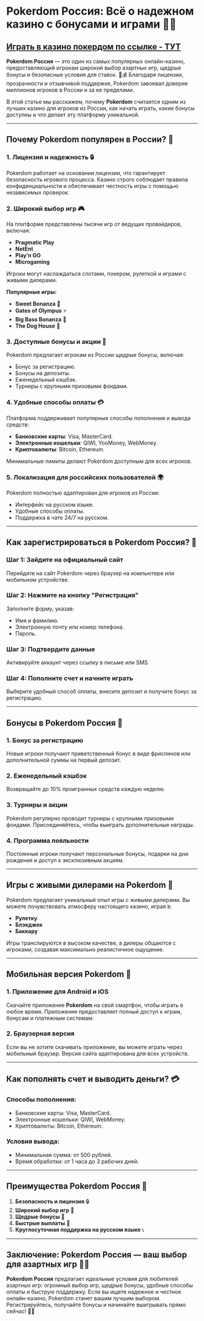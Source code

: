 # Pokerdom Россия: Всё о надежном казино с бонусами и играми 🎰💸

## [**Играть в казино покердом по ссылке - ТУТ**](https://brandplay.link/FwVc4f)

**Pokerdom Россия** — это один из самых популярных онлайн-казино, предоставляющий игрокам широкий выбор азартных игр, щедрые бонусы и безопасные условия для ставок. 🌟💰 Благодаря лицензии, прозрачности и отзывчивой поддержке, Pokerdom завоевал доверие миллионов игроков в России и за ее пределами.

В этой статье мы расскажем, почему **Pokerdom** считается одним из лучших казино для игроков из России, как начать играть, какие бонусы доступны и что делает эту платформу уникальной.

***

## Почему Pokerdom популярен в России? 🎯

### 1. **Лицензия и надежность** 🔒

Pokerdom работает на основании лицензии, что гарантирует безопасность игрового процесса. Казино строго соблюдает правила конфиденциальности и обеспечивает честность игры с помощью независимых проверок.

### 2. **Широкий выбор игр** 🎮

На платформе представлены тысячи игр от ведущих провайдеров, включая:

* **Pragmatic Play**
* **NetEnt**
* **Play’n GO**
* **Microgaming**

Игроки могут наслаждаться слотами, покером, рулеткой и играми с живыми дилерами.

**Популярные игры:**

* **Sweet Bonanza** 🍬
* **Gates of Olympus** ⚡
* **Big Bass Bonanza** 🎣
* **The Dog House** 🐾

### 3. **Доступные бонусы и акции** 🎁

Pokerdom предлагает игрокам из России щедрые бонусы, включая:

* Бонус за регистрацию.
* Бонусы на депозиты.
* Еженедельный кэшбэк.
* Турниры с крупными призовыми фондами.

### 4. **Удобные способы оплаты** 💳

Платформа поддерживает популярные способы пополнения и вывода средств:

* **Банковские карты**: Visa, MasterCard.
* **Электронные кошельки**: QIWI, YooMoney, WebMoney.
* **Криптовалюты**: Bitcoin, Ethereum.

Минимальные лимиты делают Pokerdom доступным для всех игроков.

### 5. **Локализация для российских пользователей** 🌍

Pokerdom полностью адаптирован для игроков из России:

* Интерфейс на русском языке.
* Удобные способы оплаты.
* Поддержка в чате 24/7 на русском.

***

## Как зарегистрироваться в Pokerdom Россия? 📝

### Шаг 1: Зайдите на официальный сайт

Перейдите на сайт Pokerdom через браузер на компьютере или мобильном устройстве.

### Шаг 2: Нажмите на кнопку "Регистрация"

Заполните форму, указав:

* Имя и фамилию.
* Электронную почту или номер телефона.
* Пароль.

### Шаг 3: Подтвердите данные

Активируйте аккаунт через ссылку в письме или SMS.

### Шаг 4: Пополните счет и начните играть

Выберите удобный способ оплаты, внесите депозит и получите бонус за регистрацию.

***

## Бонусы в Pokerdom Россия 🎁

### 1. **Бонус за регистрацию**

Новые игроки получают приветственный бонус в виде фриспинов или дополнительной суммы на первый депозит.

### 2. **Еженедельный кэшбэк**

Возвращайте до 10% проигранных средств каждую неделю.

### 3. **Турниры и акции**

Pokerdom регулярно проводит турниры с крупными призовыми фондами. Присоединяйтесь, чтобы выиграть дополнительные награды.

### 4. **Программа лояльности**

Постоянные игроки получают персональные бонусы, подарки на дни рождения и доступ к эксклюзивным акциям.

***

## Игры с живыми дилерами на Pokerdom 🎥

Pokerdom предлагает уникальный опыт игры с живыми дилерами. Вы можете почувствовать атмосферу настоящего казино, играя в:

* **Рулетку**
* **Блэкджек**
* **Баккару**

Игры транслируются в высоком качестве, а дилеры общаются с игроками, создавая максимально реалистичное ощущение.

***

## Мобильная версия Pokerdom 📱

### 1. **Приложение для Android и iOS**

Скачайте приложение **Pokerdom** на свой смартфон, чтобы играть в любое время. Приложение предоставляет полный доступ к играм, бонусам и платежным системам.

### 2. **Браузерная версия**

Если вы не хотите скачивать приложение, вы можете играть через мобильный браузер. Версия сайта адаптирована для всех устройств.

***

## Как пополнять счет и выводить деньги? 💳

### Способы пополнения:

* Банковские карты: Visa, MasterCard.
* Электронные кошельки: QIWI, WebMoney.
* Криптовалюты: Bitcoin, Ethereum.

### Условия вывода:

* Минимальная сумма: от 500 рублей.
* Время обработки: от 1 часа до 3 рабочих дней.

***

## Преимущества Pokerdom Россия 🌟

1. **Безопасность и лицензия** 🔒
2. **Широкий выбор игр** 🎰
3. **Щедрые бонусы** 🎁
4. **Быстрые выплаты** 💸
5. **Круглосуточная поддержка на русском языке** 📞

***

## Заключение: Pokerdom Россия — ваш выбор для азартных игр 🎰💎

**Pokerdom Россия** предлагает идеальные условия для любителей азартных игр: огромный выбор игр, щедрые бонусы, удобные способы оплаты и быструю поддержку. Если вы ищете надежное и честное онлайн-казино, Pokerdom станет вашим лучшим выбором. Регистрируйтесь, получайте бонусы и начинайте выигрывать прямо сейчас! 🌟🎉
